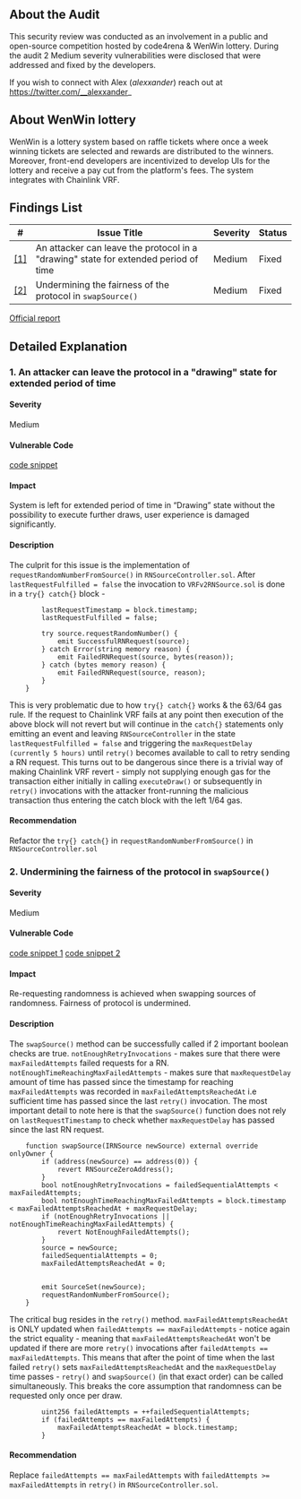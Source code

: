 ## About the Audit
This security review was conducted as an involvement in a public and open-source competition hosted by code4rena & WenWin lottery. During the audit 2 Medium severity vulnerabilities were disclosed that were addressed and fixed by the developers.

If you wish to connect with Alex (*alexxander*) reach out at https://twitter.com/__alexxander_

## About WenWin lottery
WenWin is a lottery system based on raffle tickets where once a week winning tickets are selected and rewards are distributed to the winners. Moreover, front-end developers are incentivized to develop UIs for the lottery and receive a pay cut from the platform's fees. The system integrates with Chainlink VRF. 

## Findings List
| #      | Issue Title                                                                                       | Severity | Status |
| ------ | ----------------------------------------------------------------- | ------------------------------| ------------------|
| [[1]](#my-section1) | An attacker can leave the protocol in a "drawing" state for extended period of time  | Medium   | Fixed  |
| [[2]](#my-section2) | Undermining the fairness of the protocol in `swapSource()`                           | Medium   | Fixed  |

[Official report](https://code4rena.com/reports/2023-03-wenwin)
## Detailed Explanation

### <a id="my-section1"></a> 1. An attacker can leave the protocol in a "drawing" state for extended period of time
#### Severity
Medium
#### Vulnerable Code
[code snippet](https://github.com/code-423n4/2023-03-wenwin/blob/91b89482aaedf8b8feb73c771d11c257eed997e8/src/RNSourceController.sol#L106-L120)
#### Impact
System is left for extended period of time in “Drawing” state without the possibility to execute further draws, user experience is damaged significantly.
#### Description
The culprit for this issue is the implementation of `requestRandomNumberFromSource()` in `RNSourceController.sol`. After `lastRequestFulfilled = false` the invocation to `VRFv2RNSource.sol` is done in a `try{} catch{}` block -
```solidity
        lastRequestTimestamp = block.timestamp;
        lastRequestFulfilled = false;

        try source.requestRandomNumber() {
            emit SuccessfulRNRequest(source);
        } catch Error(string memory reason) {
            emit FailedRNRequest(source, bytes(reason));
        } catch (bytes memory reason) {
            emit FailedRNRequest(source, reason);
        }
    }
```
This is very problematic due to how `try{} catch{}` works & the 63/64 gas rule. If the request to Chainlink VRF fails at any point then execution of the above block will not revert but will continue in the `catch{}` statements only emitting an event and leaving `RNSourceController` in the state `lastRequestFulfilled = false` and triggering the `maxRequestDelay (currently 5 hours)` until `retry()` becomes available to call to retry sending a RN request. This turns out to be dangerous since there is a trivial way of making Chainlink VRF revert - simply not supplying enough gas for the transaction either initially in calling `executeDraw()` or subsequently in `retry()` invocations with the attacker front-running the malicious transaction thus entering the catch block with the left 1/64 gas.


#### Recommendation
Refactor the `try{} catch{}` in `requestRandomNumberFromSource()` in `RNSourceController.sol`

### <a id="my-section2"></a> 2. Undermining the fairness of the protocol in `swapSource()`
#### Severity
Medium
#### Vulnerable Code
[code snippet 1](https://github.com/code-423n4/2023-03-wenwin/blob/91b89482aaedf8b8feb73c771d11c257eed997e8/src/RNSourceController.sol#L60-L75)
[code snippet 2](https://github.com/code-423n4/2023-03-wenwin/blob/91b89482aaedf8b8feb73c771d11c257eed997e8/src/RNSourceController.sol#L89-L104)
#### Impact
Re-requesting randomness is achieved when swapping sources of randomness. Fairness of protocol is undermined.
#### Description
The `swapSource()` method can be successfully called if 2 important boolean checks are true. `notEnoughRetryInvocations` - makes sure that there were `maxFailedAttempts` failed requests for a RN.
`notEnoughTimeReachingMaxFailedAttempts` - makes sure that `maxRequestDelay` amount of time has passed since the timestamp for reaching `maxFailedAttempts` was recorded in `maxFailedAttemptsReachedAt` i.e sufficient time has passed since the last `retry()` invocation. The most important detail to note here is that the `swapSource()` function does not rely on `lastRequestTimestamp` to check whether `maxRequestDelay` has passed since the last RN request.
```solidity
    function swapSource(IRNSource newSource) external override onlyOwner {
        if (address(newSource) == address(0)) {
            revert RNSourceZeroAddress();
        }
        bool notEnoughRetryInvocations = failedSequentialAttempts < maxFailedAttempts;
        bool notEnoughTimeReachingMaxFailedAttempts = block.timestamp < maxFailedAttemptsReachedAt + maxRequestDelay;
        if (notEnoughRetryInvocations || notEnoughTimeReachingMaxFailedAttempts) {
            revert NotEnoughFailedAttempts();
        }
        source = newSource;
        failedSequentialAttempts = 0;
        maxFailedAttemptsReachedAt = 0;


        emit SourceSet(newSource);
        requestRandomNumberFromSource();
    }
```
The critical bug resides in the `retry()` method. `maxFailedAttemptsReachedAt` is ONLY updated when `failedAttempts == maxFailedAttempts` - notice again the strict equality - meaning that `maxFailedAttemptsReachedAt` won't be updated if there are more `retry()` invocations after `failedAttempts == maxFailedAttempts`. This means that after the point of time when the last failed `retry()` sets `maxFailedAttemptsReachedAt` and the `maxRequestDelay` time passes - `retry()` and `swapSource()` (in that exact order) can be called simultaneously. This breaks the core assumption that randomness can be requested only once per draw. 
```solidity
        uint256 failedAttempts = ++failedSequentialAttempts;
        if (failedAttempts == maxFailedAttempts) {
            maxFailedAttemptsReachedAt = block.timestamp;
        }
```
#### Recommendation
Replace `failedAttempts == maxFailedAttempts` with `failedAttempts >= maxFailedAttempts` in `retry()` in `RNSourceController.sol`.
